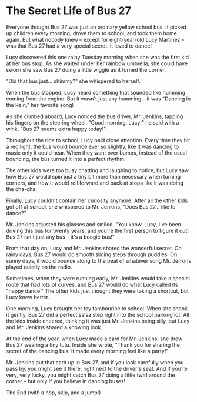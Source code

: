 # The Secret Life of Bus 27

Everyone thought Bus 27 was just an ordinary yellow school bus. It picked up children every morning, drove them to school, and took them home again. But what nobody knew – except for eight-year-old Lucy Martinez – was that Bus 27 had a very special secret: it loved to dance!

Lucy discovered this one rainy Tuesday morning when she was the first kid at her bus stop. As she waited under her rainbow umbrella, she could have sworn she saw Bus 27 doing a little wiggle as it turned the corner.

"Did that bus just... shimmy?" she whispered to herself.

When the bus stopped, Lucy heard something that sounded like humming coming from the engine. But it wasn't just any humming – it was "Dancing in the Rain," her favorite song!

As she climbed aboard, Lucy noticed the bus driver, Mr. Jenkins, tapping his fingers on the steering wheel. "Good morning, Lucy!" he said with a wink. "Bus 27 seems extra happy today!"

Throughout the ride to school, Lucy paid close attention. Every time they hit a red light, the bus would bounce ever so slightly, like it was dancing to music only it could hear. When they went over bumps, instead of the usual bouncing, the bus turned it into a perfect rhythm.

The other kids were too busy chatting and laughing to notice, but Lucy saw how Bus 27 would spin just a tiny bit more than necessary when turning corners, and how it would roll forward and back at stops like it was doing the cha-cha.

Finally, Lucy couldn't contain her curiosity anymore. After all the other kids got off at school, she whispered to Mr. Jenkins, "Does Bus 27... like to dance?"

Mr. Jenkins adjusted his glasses and smiled. "You know, Lucy, I've been driving this bus for twenty years, and you're the first person to figure it out! Bus 27 isn't just any bus – it's a boogie bus!"

From that day on, Lucy and Mr. Jenkins shared the wonderful secret. On rainy days, Bus 27 would do smooth sliding steps through puddles. On sunny days, it would bounce along to the beat of whatever song Mr. Jenkins played quietly on the radio.

Sometimes, when they were running early, Mr. Jenkins would take a special route that had lots of curves, and Bus 27 would do what Lucy called its "happy dance." The other kids just thought they were taking a shortcut, but Lucy knew better.

One morning, Lucy brought her toy tambourine to school. When she shook it gently, Bus 27 did a perfect salsa step right into the school parking lot! All the kids inside cheered, thinking it was just Mr. Jenkins being silly, but Lucy and Mr. Jenkins shared a knowing look.

At the end of the year, when Lucy made a card for Mr. Jenkins, she drew Bus 27 wearing a tiny tutu. Inside she wrote, "Thank you for sharing the secret of the dancing bus. It made every morning feel like a party!"

Mr. Jenkins put that card up in Bus 27, and if you look carefully when you pass by, you might see it there, right next to the driver's seat. And if you're very, very lucky, you might catch Bus 27 doing a little twirl around the corner – but only if you believe in dancing buses!

The End (with a hop, skip, and a jump!)
